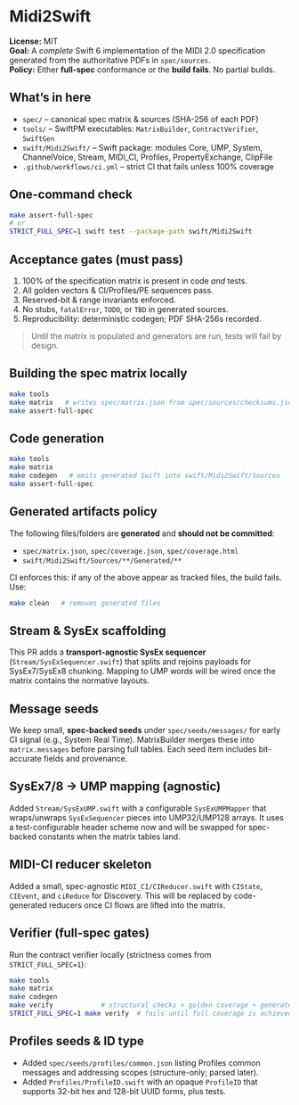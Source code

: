 # Midi2Swift

**License:** MIT  
**Goal:** A *complete* Swift 6 implementation of the MIDI 2.0 specification generated from the authoritative PDFs in `spec/sources`.  
**Policy:** Either **full-spec** conformance or the **build fails**. No partial builds.

## What’s in here
- `spec/` – canonical spec matrix & sources (SHA-256 of each PDF)
- `tools/` – SwiftPM executables: `MatrixBuilder`, `ContractVerifier`, `SwiftGen`
- `swift/Midi2Swift/` – Swift package: modules Core, UMP, System, ChannelVoice, Stream, MIDI_CI, Profiles, PropertyExchange, ClipFile
- `.github/workflows/ci.yml` – strict CI that fails unless 100% coverage

## One-command check
```bash
make assert-full-spec
# or
STRICT_FULL_SPEC=1 swift test --package-path swift/Midi2Swift
```

## Acceptance gates (must pass)
1. 100% of the specification matrix is present in code *and* tests.
2. All golden vectors & CI/Profiles/PE sequences pass.
3. Reserved-bit & range invariants enforced.
4. No stubs, `fatalError`, `TODO`, or `TBD` in generated sources.
5. Reproducibility: deterministic codegen; PDF SHA-256s recorded.

> Until the matrix is populated and generators are run, tests will fail by design.

## Building the spec matrix locally
```bash
make tools
make matrix   # writes spec/matrix.json from spec/sources/checksums.json
make assert-full-spec
```

## Code generation
```bash
make tools
make matrix
make codegen   # emits generated Swift into swift/Midi2Swift/Sources
make assert-full-spec
```

## Generated artifacts policy
The following files/folders are **generated** and **should not be committed**:
- `spec/matrix.json`, `spec/coverage.json`, `spec/coverage.html`
- `swift/Midi2Swift/Sources/**/Generated/**`

CI enforces this: if any of the above appear as tracked files, the build fails.
Use:
```bash
make clean   # removes generated files
```

## Stream & SysEx scaffolding
This PR adds a **transport-agnostic SysEx sequencer** (`Stream/SysExSequencer.swift`) that splits and rejoins payloads
for SysEx7/SysEx8 chunking. Mapping to UMP words will be wired once the matrix contains the normative layouts.

## Message seeds
We keep small, **spec-backed seeds** under `spec/seeds/messages/` for early CI signal
(e.g., System Real Time). MatrixBuilder merges these into `matrix.messages` before parsing
full tables. Each seed item includes bit-accurate fields and provenance.

## SysEx7/8 → UMP mapping (agnostic)
Added `Stream/SysExUMP.swift` with a configurable `SysExUMPMapper` that wraps/unwraps `SysExSequencer` pieces
into UMP32/UMP128 arrays. It uses a test-configurable header scheme now and will be swapped for spec-backed
constants when the matrix tables land.

## MIDI-CI reducer skeleton
Added a small, spec-agnostic `MIDI_CI/CIReducer.swift` with `CIState`, `CIEvent`, and `ciReduce` for Discovery.
This will be replaced by code-generated reducers once CI flows are lifted into the matrix.

## Verifier (full-spec gates)
Run the contract verifier locally (strictness comes from `STRICT_FULL_SPEC=1`):
```bash
make tools
make matrix
make codegen
make verify            # structural checks + golden coverage + generated source sanity
STRICT_FULL_SPEC=1 make verify  # fails until full coverage is achieved
```

## Profiles seeds & ID type
- Added `spec/seeds/profiles/common.json` listing Profiles common messages and addressing scopes (structure-only; parsed later).
- Added `Profiles/ProfileID.swift` with an opaque `ProfileID` that supports 32-bit hex and 128-bit UUID forms, plus tests.
